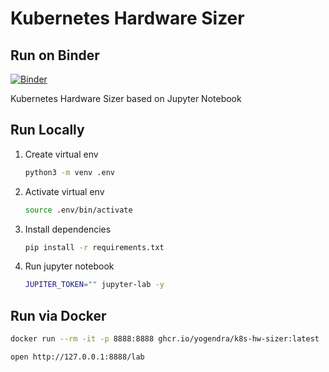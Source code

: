 # Kubernetes Hardware Sizer

## Run on Binder

[![Binder](https://mybinder.org/badge_logo.svg)](https://mybinder.org/v2/gh/yogendra/kubernetes-hardware-sizer/main?filepath=src%2Fnotebook.ipynb)

Kubernetes Hardware Sizer based on Jupyter Notebook

## Run Locally

1. Create virtual env

    ```bash
    python3 -m venv .env
    ```

1. Activate virtual env

    ```bash
    source .env/bin/activate
    ```

1. Install dependencies

    ```bash
    pip install -r requirements.txt
    ```

1. Run jupyter notebook

    ```bash
    JUPITER_TOKEN="" jupyter-lab -y
    ```

## Run via Docker

```bash
docker run --rm -it -p 8888:8888 ghcr.io/yogendra/k8s-hw-sizer:latest
```

```bash
open http://127.0.0.1:8888/lab
```
